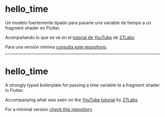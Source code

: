 # hello_time

Un modelo fuertemente tipado para pasarle una variable de tiempo a un fragment shader en Flutter.  

Acompañando lo que se ve en el [tutorial de YouTube](https://youtu.be/But2QZ-33Js) de [27Labs](https://www.youtube.com/@27labs).

Para una versión mínima [consulta este repositorio](https://github.com/27labs/animated-shader-boilerplate-minimal).

----------------------------------------------------------------------  

# hello_time

A strongly typed boilerplate for passing a time variable to a fragment shader in Flutter.

Accompanying what was seen on the [YouTube tutorial](https://youtu.be/But2QZ-33Js) by [27Labs](https://www.youtube.com/@27labs).

For a minimal version [check this repository](https://github.com/27labs/animated-shader-boilerplate-minimal).
